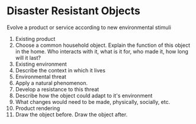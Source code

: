 # Disaster Resistant Objects


Evolve a product or service according to new environmental stimuli

1. Existing product
  1. Choose a common household object. Explain the function of this object in the home. Who interacts with it, what is it for, who made it, how long will it last?
2. Existing environment
  1. Describe the context in which it lives
3. Environmental threat
  1. Apply a natural phenomenon.
4. Develop a resistance to this threat
  1. Describe how the object could adapt to it's environment
  2. What changes would need to be made, physically, socially, etc.
5. Product rendering
  1. Draw the object before. Draw the object after.
